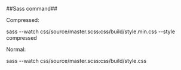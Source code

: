 ##Sass command##

Compressed:

  sass --watch css/source/master.scss:css/build/style.min.css --style compressed

Normal:

  sass --watch css/source/master.scss:css/build/style.css
